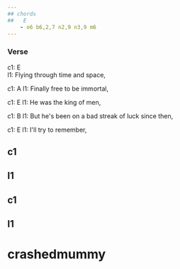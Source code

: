 ```yaml
---
## chords
##   E
    - o6 b6,2,7 n2,9 n3,9 m6
---
```










### **Verse**

c1: E                              
l1: Flying through time and space, 

c1:         A
l1: Finally free to be immortal,

c1:            E
l1: He was the king of men,

c1:                    B 
l1: But he's been on a bad streak of luck since then,


c1:                E
l1: I'll try to remember,

## c1
## l1

## c1
## l1


# crashedmummy